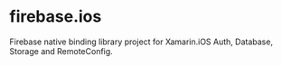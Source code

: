 # firebase.ios
Firebase native binding library project for Xamarin.iOS Auth, Database, Storage and RemoteConfig.
